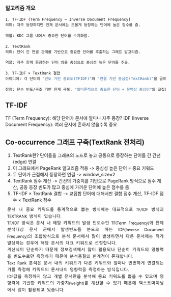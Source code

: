 ### 알고리즘 개요
```bash
1. TF-IDF (Term Frequency – Inverse Document Frequency)
의미: 자주 등장하지만 전체 문서에는 드물게 등장하는 단어에 높은 점수를 줌.

역할: KDC 그룹 내에서 중요한 단어를 수치화함.

2. TextRank
의미: 단어 간 연결 관계를 기반으로 중요한 단어를 추출하는 그래프 알고리즘.

역할: 자주 함께 등장하는 단어 쌍을 중심으로 중심성 높은 단어를 추출.

3. TF-IDF × TextRank 결합
아이디어: 각 단어의 "빈도 기반 중요도(TFIDF)"와 "연결 기반 중심성(TextRank)"을 곱하여 더 강력한 특징어 선정.

장점: 단순 빈도/구조 기반 한계 극복. "의미론적으로 중요한 단어 + 문맥상 중심어"의 교집합 추출 가능.
```

## TF-IDF
TF (Term Frequency): 해당 단어가 문서에 얼마나 자주 등장?
IDF (Inverse Document Frequency): 여러 문서에 흔하지 않을수록 중요

## Co-occurrence 그래프 구축(TextRank 전처리)
1. TextRank란? 단어들을 그래프의 노드로 놓고 공동으로 등장하는 단어들 간 간선(edge) 연결
2. 이 그래프에서 PageRank 알고리즘 적용 -> 중심성 높은 단어 = 중요 키워드
3. 두 단어가 근접해서 등장하면 연결 -> window_size=2
4. TextRank 점수 계산 -> 간선의 가중치를 기반으로 PageRank 방식으로 점수 계산, 공동 등장 빈도가 많고 중심에 가까운 단어에 높은 점수를 줌
5. TF-IDF × TextRank 결합 -> 교집합 단어에 대해서만 결합 점수 계산, TF-IDF 점수 × TextRank 점수




![alt text](image.png)
